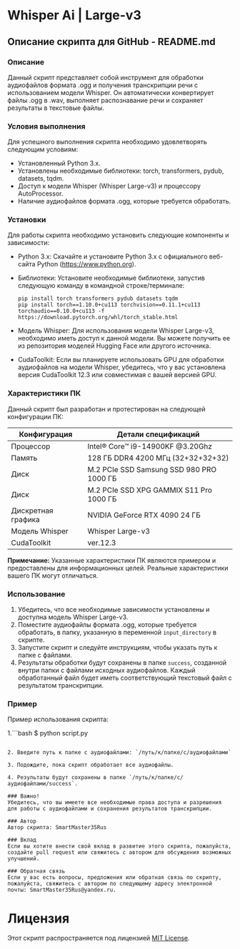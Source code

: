 # Whisper Ai | Large-v3 #

## Описание скрипта для GitHub - README.md

### Описание
Данный скрипт представляет собой инструмент для обработки аудиофайлов формата .ogg и получения транскрипции речи с использованием модели Whisper. Он автоматически конвертирует файлы .ogg в .wav, выполняет распознавание речи и сохраняет результаты в текстовые файлы.

### Условия выполнения
Для успешного выполнения скрипта необходимо удовлетворять следующим условиям:
- Установленный Python 3.x.
- Установлены необходимые библиотеки: torch, transformers, pydub, datasets, tqdm.
- Доступ к модели Whisper (Whisper Large-v3) и процессору AutoProcessor.
- Наличие аудиофайлов формата .ogg, которые требуется обработать.

### Установки
Для работы скрипта необходимо установить следующие компоненты и зависимости:

- Python 3.x: Скачайте и установите Python 3.x с официального веб-сайта Python (https://www.python.org).

- Библиотеки: Установите необходимые библиотеки, запустив следующую команду в командной строке/терминале:
  ```
  pip install torch transformers pydub datasets tqdm
  pip install torch==1.10.0+cu113 torchvision==0.11.1+cu113 torchaudio==0.10.0+cu113 -f https://download.pytorch.org/whl/torch_stable.html
  ```

- Модель Whisper: Для использования модели Whisper Large-v3, необходимо иметь доступ к данной модели. Вы можете получить ее из репозитория моделей Hugging Face или другого источника.

- CudaToolkit: Если вы планируете использовать GPU для обработки аудиофайлов на модели Whisper, убедитесь, что у вас установлена версия CudaToolkit 12.3 или совместимая с вашей версией GPU.

### Характеристики ПК
Данный скрипт был разработан и протестирован на следующей конфигурации ПК:

|  Конфигурация  |  Детали спецификаций  |
|----------------|----------------------|
|  Процессор     |  Intel® Core™ i9-14900KF @3.20Ghz  |
|  Память        |  128 ГБ DDR4 4200 МГц (32+32+32+32)  |
|  Диск          |  M.2 PCIe SSD Samsung SSD 980 PRO 1000 ГБ  |
|  Диск          |  M.2 PCIe SSD XPG GAMMIX S11 Pro 1000 ГБ |
|  Дискретная графика  |  NVIDIA GeForce RTX 4090 24 ГБ  |
|  Модель Whisper  |  Whisper Large-v3  |
|  CudaToolkit   |  ver.12.3  |

**Примечание:** Указанные характеристики ПК являются примером и предоставлены для информационных целей. Реальные характеристики вашего ПК могут отличаться.

### Использование
1. Убедитесь, что все необходимые зависимости установлены и доступна модель Whisper Large-v3.
2. Поместите аудиофайлы формата .ogg, которые требуется обработать, в папку, указанную в переменной `input_directory` в скрипте.
3. Запустите скрипт и следуйте инструкциям, чтобы указать путь к папке с файлами.
4. Результаты обработки будут сохранены в папке `success`, созданной внутри папки с файлами исходных аудиофайлов. Каждый обработанный файл будет иметь соответствующий текстовый файл с результатом транскрипции.

### Пример
Пример использования скрипта:

1.```bash
$ python script.py
```

2. Введите путь к папке с аудиофайлами: `/путь/к/папке/с/аудиофайлами`

3. Подождите, пока скрипт обработает все аудиофайлы.

4. Результаты будут сохранены в папке `/путь/к/папке/с/аудиофайлами/success`.

### Важно!
Убедитесь, что вы имеете все необходимые права доступа и разрешения для работы с аудиофайлами и сохранения результатов транскрипции.

### Автор
Автор скрипта: SmartMaster35Rus

### Вклад
Если вы хотите внести свой вклад в развитие этого скрипта, пожалуйста, создайте pull request или свяжитесь с автором для обсуждения возможных улучшений.

### Обратная связь
Если у вас есть вопросы, предложения или обратная связь по скрипту, пожалуйста, свяжитесь с автором по следующему адресу электронной почты: SmartMaster35Rus@yandex.ru.
```

# Лицензия #
Этот скрипт распространяется под лицензией [MIT License](https://github.com/yasaxil/Whisper/blob/main/LICENSE.md).
